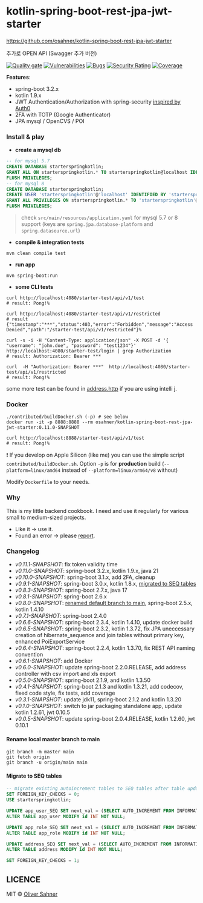# kotlin-spring-boot-rest-jpa-jwt-starter

https://github.com/osahner/kotlin-spring-boot-rest-jpa-jwt-starter

추가로 OPEN API (Swagger 추가 버전)

[![Quality gate](https://sonarcloud.io/api/project_badges/quality_gate?project=osahner_kotlin-spring-boot-rest-jpa-jwt-starter)](https://sonarcloud.io/summary/new_code?id=osahner_kotlin-spring-boot-rest-jpa-jwt-starter)
[![Vulnerabilities](https://sonarcloud.io/api/project_badges/measure?project=osahner_kotlin-spring-boot-rest-jpa-jwt-starter&metric=vulnerabilities)](https://sonarcloud.io/summary/new_code?id=osahner_kotlin-spring-boot-rest-jpa-jwt-starter)
[![Bugs](https://sonarcloud.io/api/project_badges/measure?project=osahner_kotlin-spring-boot-rest-jpa-jwt-starter&metric=bugs)](https://sonarcloud.io/summary/new_code?id=osahner_kotlin-spring-boot-rest-jpa-jwt-starter)
[![Security Rating](https://sonarcloud.io/api/project_badges/measure?project=osahner_kotlin-spring-boot-rest-jpa-jwt-starter&metric=security_rating)](https://sonarcloud.io/summary/new_code?id=osahner_kotlin-spring-boot-rest-jpa-jwt-starter)
[![Coverage](https://sonarcloud.io/api/project_badges/measure?project=osahner_kotlin-spring-boot-rest-jpa-jwt-starter&metric=coverage)](https://sonarcloud.io/summary/new_code?id=osahner_kotlin-spring-boot-rest-jpa-jwt-starter)

**Features**:
* spring-boot 3.2.x
* kotlin 1.9.x
* JWT Authentication/Authorization with spring-security [inspired by Auth0](https://auth0.com/blog/implementing-jwt-authentication-on-spring-boot/)
* 2FA with TOTP (Google Authenticator)
* JPA mysql / OpenCVS / POI

### Install & play

* **create a mysql db**
```sql
-- for mysql 5.7
CREATE DATABASE starterspringkotlin;
GRANT ALL ON starterspringkotlin.* TO starterspringkotlin@localhost IDENTIFIED BY 'starterspringkotlin';
FLUSH PRIVILEGES;
-- for mysql 8
CREATE DATABASE starterspringkotlin;
CREATE USER 'starterspringkotlin'@'localhost' IDENTIFIED BY 'starterspringkotlin';
GRANT ALL PRIVILEGES ON starterspringkotlin.* TO 'starterspringkotlin'@'localhost';
FLUSH PRIVILEGES;
```
> check `src/main/resources/application.yaml` for mysql 5.7 or 8 support (keys are `spring.jpa.database-platform` and `spring.datasource.url`)

* **compile & integration tests**
```shell
mvn clean compile test
```

* **run app**
```shell
mvn spring-boot:run
```

* **some CLI tests**
```shell
curl http://localhost:4080/starter-test/api/v1/test
# result: Pong!%

curl http://localhost:4080/starter-test/api/v1/restricted
# result {"timestamp":"***","status":403,"error":"Forbidden","message":"Access Denied","path":"/starter-test/api/v1/restricted"}%

curl -s -i -H "Content-Type: application/json" -X POST -d '{ "username": "john.doe", "password": "test1234"}' http://localhost:4080/starter-test/login | grep Authorization
# result: Authorization: Bearer ***

curl  -H "Authorization: Bearer ***"  http://localhost:4080/starter-test/api/v1/restricted
# result: Pong!%
```
some more test can be found in [address.http](contributed/requests/address.http) if you are using intelli j.

### Docker

```shell
./contributed/buildDocker.sh (-p) # see below
docker run -it -p 8888:8888 --rm osahner/kotlin-spring-boot-rest-jpa-jwt-starter:0.11.0-SNAPSHOT

curl http://localhost:8888/starter-test/api/v1/test
# result: Pong!%
```

:exclamation: If you develop on Apple Silicon (like me) you can use the simple script `contributed/buildDocker.sh`. Option `-p` is for **production** build (`--platform=linux/amd64` instead of `--platform=linux/arm64/v8` without)

Modify `Dockerfile` to your needs. 

### Why

This is my little backend cookbook. I need and use it regularly for various small to medium-sized projects.
* Like it -> use it.
* Found an error -> please [report](https://github.com/osahner/kotlin-spring-boot-rest-jpa-jwt-starter/issues).

### Changelog
* _v0.11.1-SNAPSHOT_: fix token validity time
* _v0.11.0-SNAPSHOT_: spring-boot 3.2.x, kotlin 1.9.x, java 21
* _v0.10.0-SNAPSHOT_: spring-boot 3.1.x, add 2FA, cleanup 
* _v0.9.1-SNAPSHOT_: spring-boot 3.0.x, kotlin 1.8.x, [migrated to SEQ tables](#migrate-to-seq-tables) 
* _v0.8.3-SNAPSHOT_: spring-boot 2.7.x, java 17
* _v0.8.1-SNAPSHOT_: spring-boot 2.6.x
* _v0.8.0-SNAPSHOT_: [renamed default branch to main](#rename-local-master-branch-to-main), spring-boot 2.5.x, kotlin 1.4.10
* _v0.7.1-SNAPSHOT_: spring-boot 2.4.0
* _v0.6.6-SNAPSHOT_: spring-boot 2.3.4, kotlin 1.4.10, update docker build
* _v0.6.5-SNAPSHOT_: spring-boot 2.3.2, kotlin 1.3.72, fix JPA uneccessary creation of hibernate_sequence and join tables without primary key, enhanced PoiExportService
* _v0.6.4-SNAPSHOT_: spring-boot 2.2.4, kotlin 1.3.70, fix REST API naming convention
* _v0.6.1-SNAPSHOT_: add Docker
* _v0.6.0-SNAPSHOT_: update spring-boot 2.2.0.RELEASE, add address controller with csv import and xls export
* _v0.5.0-SNAPSHOT_: spring-boot 2.1.9, and kotlin 1.3.50
* _v0.4.1-SNAPSHOT_: spring-boot 2.1.3 and kotlin 1.3.21, add codecov, fixed code style, fix tests, add coverage
* _v0.3.1-SNAPSHOT_: update jdk11, spring-boot 2.1.2 and kotlin 1.3.20
* _v0.1.0-SNAPSHOT_: switch to jar packaging standalone app, update kotlin 1.2.61, jwt 0.10.5
* _v0.0.5-SNAPSHOT_: update spring-boot 2.0.4.RELEASE, kotlin 1.2.60, jwt 0.10.1

#### Rename local master branch to main
```shell
git branch -m master main
git fetch origin
git branch -u origin/main main
```

#### Migrate to SEQ tables
```sql
-- migrate existing autoincrement tables to SEQ tables after table update
SET FOREIGN_KEY_CHECKS = 0;
USE starterspringkotlin;

UPDATE app_user_SEQ SET next_val = (SELECT AUTO_INCREMENT FROM INFORMATION_SCHEMA.TABLES WHERE TABLE_SCHEMA = 'starterspringkotlin' AND TABLE_NAME = 'app_user') + 1;
ALTER TABLE app_user MODIFY id INT NOT NULL;

UPDATE app_role_SEQ SET next_val = (SELECT AUTO_INCREMENT FROM INFORMATION_SCHEMA.TABLES WHERE TABLE_SCHEMA = 'starterspringkotlin' AND TABLE_NAME = 'app_role') + 1;
ALTER TABLE app_role MODIFY id INT NOT NULL;

UPDATE address_SEQ SET next_val = (SELECT AUTO_INCREMENT FROM INFORMATION_SCHEMA.TABLES WHERE TABLE_SCHEMA = 'starterspringkotlin' AND TABLE_NAME = 'address') + 1;
ALTER TABLE address MODIFY id INT NOT NULL;

SET FOREIGN_KEY_CHECKS = 1;
```

## LICENCE

MIT © [Oliver Sahner](https://osahner.github.io)
